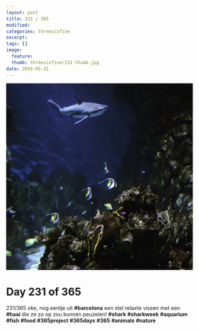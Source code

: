 ```yaml
---
layout: post
title: 231 / 365
modified:
categories: threesixfive
excerpt:
tags: []
image:
  feature: 
  thumb: threesixfive/231-thumb.jpg
date: 2016-05-31
---
```


![231](/images/threesixfive/231.jpg)

# Day 231 of 365

231/365 oke, nog eentje uit **\#barcelona** een stel relaxte vissen met een **\#haai** die ze zo op zou kunnen peuzelen! **\#shark** **\#sharkweek** **\#aquarium** **\#fish** **\#food** **\#365project** **\#365days** **\#365** **\#animals** **\#nature**
